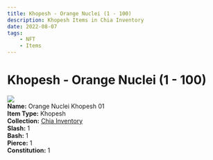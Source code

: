 ```yaml
---
title: Khopesh - Orange Nuclei (1 - 100)
description: Khopesh Items in Chia Inventory
date: 2022-08-07
tags:
    - NFT
    - Items
---
```


# Khopesh - Orange Nuclei (1 - 100)
<div class="item_thumbnail">
<img loading="lazy" src="https://jv2btzv3z6x3ms4ltnhd4lz2mczgsdmlrmwamktgyo6ttxq.arweave.net/TX-QZ5rvPr7-ZLi5_tOPi86YLJpDYuLLAYqZsO-9Od4"><br/>
<div><strong>Name:</strong> Orange Nuclei Khopesh 01</div>
<div><strong>Item Type:</strong> Khopesh</div>
<div><strong>Collection:</strong> <a href="https://www.spacescan.io/xch/nft/collection/col16fpva26fhdjp2echs3cr7c30gzl7qe67hu9grtsjcqldz354asjsyzp6wx">Chia Inventory</a></div>
<div><strong>Slash:</strong> 1</div>
<div><strong>Bash:</strong> 1</div>
<div><strong>Pierce:</strong> 1</div>
<div><strong>Constitution:</strong> 1</div>
</div>

